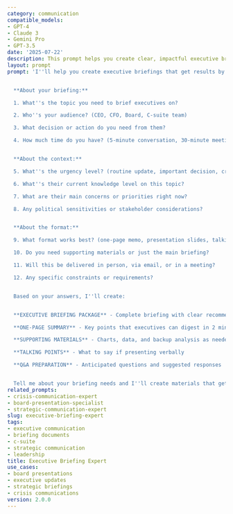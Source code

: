 ```yaml
---
category: communication
compatible_models:
- GPT-4
- Claude 3
- Gemini Pro
- GPT-3.5
date: '2025-07-22'
description: This prompt helps you create clear, impactful executive briefings that cut through the noise and give senior leaders exactly what they need to make informed decisions quickly.
layout: prompt
prompt: 'I''ll help you create executive briefings that get results by focusing on what matters most to senior leadership. Let me understand your briefing requirements:


  **About your briefing:**

  1. What''s the topic you need to brief executives on?

  2. Who''s your audience? (CEO, CFO, Board, C-suite team)

  3. What decision or action do you need from them?

  4. How much time do you have? (5-minute conversation, 30-minute meeting, board presentation)


  **About the context:**

  5. What''s the urgency level? (routine update, important decision, crisis response)

  6. What''s their current knowledge level on this topic?

  7. What are their main concerns or priorities right now?

  8. Any political sensitivities or stakeholder considerations?


  **About the format:**

  9. What format works best? (one-page memo, presentation slides, talking points)

  10. Do you need supporting materials or just the main briefing?

  11. Will this be delivered in person, via email, or in a meeting?

  12. Any specific constraints or requirements?


  Based on your answers, I''ll create:


  **EXECUTIVE BRIEFING PACKAGE** - Complete briefing with clear recommendations

  **ONE-PAGE SUMMARY** - Key points that executives can digest in 2 minutes

  **SUPPORTING MATERIALS** - Charts, data, and backup analysis as needed

  **TALKING POINTS** - What to say if presenting verbally

  **Q&A PREPARATION** - Anticipated questions and suggested responses


  Tell me about your briefing needs and I''ll create materials that get executive attention and drive decisions.'
related_prompts:
- crisis-communication-expert
- board-presentation-specialist
- strategic-communication-expert
slug: executive-briefing-expert
tags:
- executive communication
- briefing documents
- c-suite
- strategic communication
- leadership
title: Executive Briefing Expert
use_cases:
- board presentations
- executive updates
- strategic briefings
- crisis communications
version: 2.0.0
---
```

